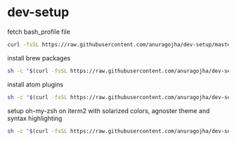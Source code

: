 # dev-setup

fetch bash_profile file
```bash
curl -fsSL https://raw.githubusercontent.com/anuragojha/dev-setup/master/.bash_profile -o $HOME/.bash_profile
```

install brew packages
```bash
sh -c "$(curl -fsSL https://raw.githubusercontent.com/anuragojha/dev-setup/master/brew-setup.sh)"
```

install atom plugins
```bash
sh -c "$(curl -fsSL https://raw.githubusercontent.com/anuragojha/dev-setup/master/atom-setup.sh)"
```

setup oh-my-zsh on iterm2 with solarized colors, agnoster theme and syntax highlighting
```bash
sh -c "$(curl -fsSL https://raw.githubusercontent.com/anuragojha/dev-setup/master/zsh-setup.sh)"
```


